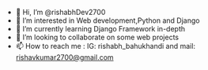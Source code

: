 - 👋 Hi, I’m @rishabhDev2700
- 👀 I’m interested in Web development,Python and Django
- 🌱 I’m currently learning Django Framework in-depth
- 💞️ I’m looking to collaborate on some web projects
- 📫 How to reach me : IG: rishabh_bahukhandi and mail: rishavkumar2700@gmail.com

<!---
rishabhDev2700/rishabhDev2700 is a ✨ special ✨ repository because its `README.md` (this file) appears on your GitHub profile.
You can click the Preview link to take a look at your changes.
--->
